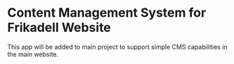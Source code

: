 # Content Management System for Frikadell Website

This app will be added to main project to support
simple CMS capabilities in the main website.